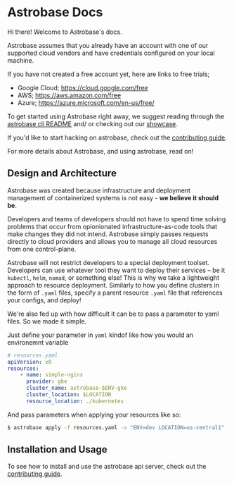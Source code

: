 # Astrobase Docs

Hi there! Welcome to Astrobase's docs.

Astrobase assumes that you already have an account with one of our supported cloud vendors and have credentials configured on your local machine.

If you have not created a free account yet, here are links to free trials;
- Google Cloud; https://cloud.google.com/free
- AWS; https://aws.amazon.com/free
- Azure; https://azure.microsoft.com/en-us/free/

To get started using Astrobase right away, we suggest reading through the [astrobase cli README](https://github.com/astrobase/cli/blob/main/README.md) and/ or checking out our [showcase](https://github.com/astrobase/showcase).

If you'd like to start hacking on astrobase, check out the [contributing guide](../CONTRIBUTING.md).

For more details about Astrobase, and using astrobase, read on!

## Design and Architecture

Astrobase was created because infrastructure and deployment management of containerized systems is not easy - **we believe it should be**.

Developers and teams of developers should not have to spend time solving problems that occur from opionionated infrastructure-as-code tools that make changes they did not intend. Astrobase simply passes requests directly to cloud providers and allows you to manage all cloud resources from one control-plane.

Astrobase will not restrict developers to a special deployment toolset. Developers can use whatever tool they want to deploy their services – be it `kubectl`, `helm`, `nomad`, or something else! This is why we take a lightweight approach to resource deployment. Similarly to how you define clusters in the form of `.yaml` files, specify a parent resource `.yaml` file that references your configs, and deploy!

We're also fed up with how difficult it can be to pass a parameter to yaml files. So we made it simple.

Just define your parameter in `yaml` kindof like how you would an environemnt variable

```yaml
# resources.yaml
apiVersion: v0
resources:
    - name: simple-nginx
      provider: gke
      cluster_name: astrobase-$ENV-gke
      cluster_location: $LOCATION
      resource_location: ./kubernetes
```

And pass parameters when applying your resources like so:

```sh
$ astrobase apply -f resources.yaml -v "ENV=dev LOCATION=us-central1"
```


## Installation and Usage

To see how to install and use the astrobase api server, check out the [contributing guide](../CONTRIBUTING.md).
